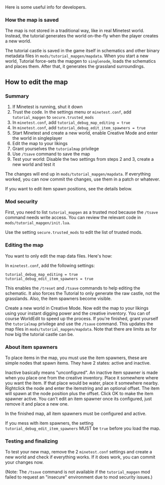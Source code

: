 Here is some useful info for developers.

### How the map is saved
The map is not stored in a traditional way, like in real Minetest world. Instead, the tutorial generates the world on-the-fly when the player creates a new world.

The tutorial castle is saved in the game itself in schematics and other binary metadata files in `mods/tutorial_mapgen/mapdata`. When you start a new world, Tutorial force-sets the mapgen to `singlenode`, loads the schematics and places them. After that, it generates the grassland surroundings.

## How to edit the map
### Summary

1. If Minetest is running, shut it down
2. Trust the code. In the settings menu or `minetest.conf`, add `tutorial_mapgen` to `secure.trusted_mods`
3. In `minetest.conf`, add `tutorial_debug_map_editing = true`
4. In `minetest.conf`, add `tutorial_debug_edit_item_spawners = true`
5. Start Minetest and create a new world, enable Creative Mode and enter the world in singleplayer
6. Edit the map to your likings
7. Grant yourselves the `tutorialmap` privilege
8. Use `/tsave` command to save the map
9. Test your world: Disable the two settings from steps 2 and 3, create a new world and test it

The changes will end up in `mods/tutorial_mapgen/mapdata`. If everything worked, you can now commit the changes, use them in a patch or whatever.

If you want to edit item spawn positions, see the details below.

### Mod security
First, you need to list `tutorial_mapgen` as a trusted mod because the `/tsave` command needs write access.
You can review the relevant code in `mods/tutorial_mapgen/init.lua`.

Use the setting `secure.trusted_mods` to edit the list of trusted mods.

### Editing the map
You want to only edit the map data files. Here's how:

In `minetest.conf`, add the following settings:

```
tutorial_debug_map_editing = true
tutorial_debug_edit_item_spawners = true
```

This enables the `/treset` and `/tsave` commands to help editing the schematic. It also forces the Tutorial to only generate the raw castle, not the grasslands. Also, the item spawners become visible.

Create a new world in Creative Mode. Now edit the map to your likings using your instant digging power and the creative inventory. You can of course WorldEdit to speed up the process.
If you're finished, grant yourself the `tutorialmap` privilege and use the `/tsave` command. This updates the map files in `mods/tutorial_mapgen/mapdata`. Note that there are limits as for how big the tutorial castle can be.

### About item spawners
To place items in the map, you must use the item spawners, these are simple nodes that spawn items. They have 2 states: active and inactive.

Inactive basically means "unconfigured". An inactive item spawner is made when you place one from the creative inventory. Place it somewhere where you want the item. If that place would be water, place it somewhere nearby. Rightclick the node and enter the itemstring and an optional offset. The item will spawn at the node position plus the offset. Click OK to make the item spawner active. You can't edit an item spawner once its configured, just remove it and place a new one.

In the finished map, all item spawners must be configured and active.

If you mess with item spawners, the setting `tutorial_debug_edit_item_spawners` MUST be `true` before you load the map.

### Testing and finalizing
To test your new map, remove the 2 `minetest.conf` settings and create a new world and check if everything works. If it does work, you can commit your changes now.

(Note: The `/tsave` command is not available if the `tutorial_mapgen` mod failed to request an "insecure" environment due to mod security issues.)
